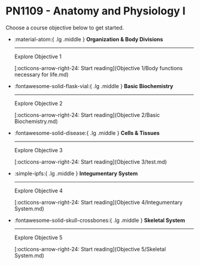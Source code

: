 # PN1109 - Anatomy and Physiology I

Choose a course objective below to get started.

<div class="grid cards" markdown>

-  :material-atom:{ .lg .middle }  __Organization & Body Divisions__

    ---

    Explore Objective 1

    [:octicons-arrow-right-24: Start reading](Objective 1/Body functions necessary for life.md)


-  :fontawesome-solid-flask-vial:{ .lg .middle }  __Basic Biochemistry__

    ---

    Explore Objective 2

    [:octicons-arrow-right-24: Start reading](Objective 2/Basic Biochemistry.md)


-  :fontawesome-solid-disease:{ .lg .middle }  __Cells & Tissues__

    ---

    Explore Objective 3

    [:octicons-arrow-right-24: Start reading](Objective 3/test.md)


-  :simple-ipfs:{ .lg .middle }  __Integumentary System__

    ---

    Explore Objective 4

    [:octicons-arrow-right-24: Start reading](Objective 4/Integumentary System.md)


-  :fontawesome-solid-skull-crossbones:{ .lg .middle }  __Skeletal System__

    ---

    Explore Objective 5

    [:octicons-arrow-right-24: Start reading](Objective 5/Skeletal System.md)


</div>


